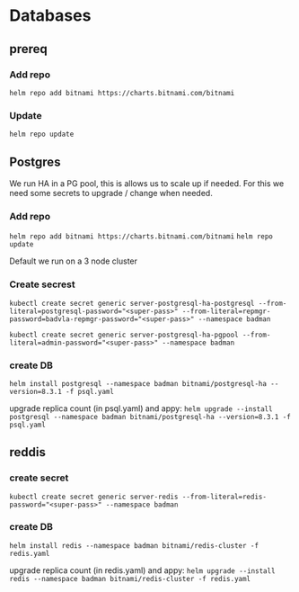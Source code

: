 

# Databases

## prereq
### Add repo
`helm repo add bitnami https://charts.bitnami.com/bitnami`

### Update
`helm repo update`

## Postgres
We run HA in a PG pool, this is allows us to scale up if needed.
For this we need some secrets to upgrade / change when needed.


### Add repo
`helm repo add bitnami https://charts.bitnami.com/bitnami`
`helm repo update`

Default we run on a 3 node cluster

### Create secrest

`kubectl create secret generic server-postgresql-ha-postgresql --from-literal=postgresql-password="<super-pass>" --from-literal=repmgr-password=badvla-repmgr-password="<super-pass>" --namespace badman`

`kubectl create secret generic server-postgresql-ha-pgpool --from-literal=admin-password="<super-pass>" --namespace badman`

### create DB

`helm install postgresql --namespace badman bitnami/postgresql-ha --version=8.3.1 -f psql.yaml`

upgrade replica count (in psql.yaml) and appy:
`helm upgrade --install postgresql --namespace badman bitnami/postgresql-ha --version=8.3.1 -f psql.yaml`


## reddis

### create secret
`kubectl create secret generic server-redis --from-literal=redis-password="<super-pass>" --namespace badman`

### create DB

`helm install redis --namespace badman bitnami/redis-cluster -f redis.yaml`

upgrade replica count (in redis.yaml) and appy:
`helm upgrade --install redis --namespace badman bitnami/redis-cluster -f redis.yaml`